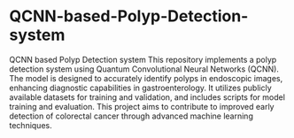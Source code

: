 # QCNN-based-Polyp-Detection-system
QCNN based Polyp Detection system
This repository implements a polyp detection system using Quantum Convolutional Neural Networks (QCNN). The model is designed to accurately identify polyps in endoscopic images, enhancing diagnostic capabilities in gastroenterology. It utilizes publicly available datasets for training and validation, and includes scripts for model training and evaluation. This project aims to contribute to improved early detection of colorectal cancer through advanced machine learning techniques.
